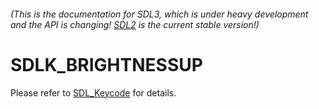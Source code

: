 ###### (This is the documentation for SDL3, which is under heavy development and the API is changing! [SDL2](https://wiki.libsdl.org/SDL2/) is the current stable version!)
# SDLK_BRIGHTNESSUP

Please refer to [SDL_Keycode](SDL_Keycode) for details.


